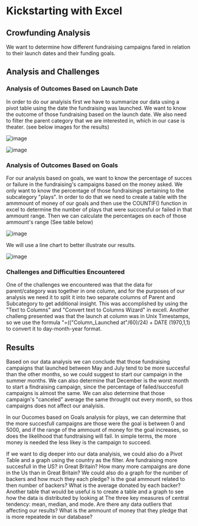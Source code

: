 # Kickstarting with Excel

## Crowfunding Analysis

 We want to determine how different fundraising campaigns fared in relation to their launch dates and their funding goals. 

## Analysis and Challenges

### Analysis of Outcomes Based on Launch Date

In order to do our analyisis first we have to summarize our data using a pivot table using the date the fundraising was launched. We want to know the outcome of those fundraising based on the launch date. We also need to filter the parent category that we are interested in, which in our case is theater. 
(see below images for the results)

![image](https://user-images.githubusercontent.com/99451833/154867672-70e82b47-7fed-41b8-8a41-4013d0174e7d.png)

![image](https://user-images.githubusercontent.com/99451833/154864221-5cf89631-6ca0-494f-9de6-4c227621db9d.png)

### Analysis of Outcomes Based on Goals

For our analysis based on goals, we want to know the percentage of succes or failure in the fundraising's campaigns based on the money asked. We only want to know the percentage of those fundraisings pertaining to the subcategory "plays". In order to do that we need to create a table with the ammmount of money of our goals and then use the COUNTIF() function in excel to determine the number of plays that were succcesful or failed in that ammount range. Then we can calculate the percentages on each of those ammount's range (See table below)

![image](https://user-images.githubusercontent.com/99451833/154868179-34310fc8-d1b9-4fdd-a889-ff7937856396.png)

We will use a line chart to better illustrate our results.

![image](https://user-images.githubusercontent.com/99451833/154868245-b30c1f25-7d97-4133-85d3-d77ec5335caa.png)

### Challenges and Difficulties Encountered

 One of the challenges we encountered was that the data for parent/category was together in one column, and for the purposes of our analysis we need it to split it into two separate columns of Parent and Subcategory to get additional insight. This was accomplished by using the "Text to Columns" and "Convert text to Columns Wizard" in excell.
  Another challeng presented was that the launch at column was in Unix Timestamps, so we use the formula "=(("Column_Launched at"/60)/24) + DATE (1970,1,1)  to convert it to day-month-year format.
  
  ## Results
 
 Based on our data analysis we can conclude that those fundraising campaigns that launched between May and July tend to be more succesful than the other months, so we could suggest to start our campaign in the summer months.
We can also determine that December is the worst month to start a findraising campaign, since the percentage of failed/succesfull campaigns is almost the same. We can also determine that those campaign's "canceled" average the same throught out every month, so thos campaigns does not affect our analyisis.

  In our Oucomes based on Goals analysis for plays, we can determine that the more succesfull campaigns are those were the goal is between 0 and 5000, and if the range of the ammount of money for the goal increases, so does the likelihood that fundtraising will fail.  In simple terms, the more money is needed the less likey is the campaign to succeed. 
  
   If we want to dig deeper into our data analyisis, we could also do a Pivot Table and a graph using the country as the filter. Are fundraising more succesfull in the US? in Great Britain? How many more campaigns are done in the Us than in Great Britain? 
   We could also do a graph for the number of backers and how much they each pledge? is the goal ammount related to then number of backers? What is the average donated by  each backer? 
   Another table that would be useful is to create a table and a graph to see how the data is distributed by looking at The three key measures of central tendency: mean, median, and mode. Are there any data outliers that affecting our results? What is the ammount of money that they pledge that is more repeatede in our database?


